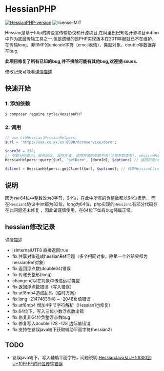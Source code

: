 # HessianPHP

[![HessianPHP-version](https://img.shields.io/badge/HessianPHP-v2.0.3-green.svg)](http://code.google.com/p/hessianphp/)
![license-MIT](https://img.shields.io/badge/license-MIT-blue.svg)

Hessian是基于http的跨语言传输协议和开源项目,在阿里巴巴知名开源项目dubbo中作为底层传输工具之一.但是遗憾的是PHP实现版本在2011年起就已不在维护，在传输long、非BMP的unicode字符（emoji表情）、类型对象、double等数据存在bug.

**此项目修复了所有已知的bug,并不排除可能有其他bug,欢迎提issues.**

修改记录可能看[详情描述](https://github.com/cytle/HessianPHP/blob/master/src/Hessian/HessianPHP_v2.0.3/readme.md)

## 快速开始

### 1. 添加依赖

```shell
$ composer require cytle/HessianPHP
```

### 2. 调用

```php
// use LibHessian\HessianHelpers;
$url = 'http://xxx.xx.xx.xx:8080/dormservice/dorm';

$dormId = 218;
// 参数分别表示: 服务地址, 调用方法, 调用方法的参数列表(注意参数类型), sessionPHP配置
HessianHelpers::query($url, 'getDorm', [dormId], $options) // 返回的是result

$client = HessianHelpers::getClient($url, $options); // 获取HessianClient实例
```

## 说明
因为`PHP`64位中整数改为8字节，64位，在此中所有的负整数都以64位表示。
而在`Hessian1`协议中int都为32位，long为64位，php实现的`Hessian1`有部分代码存在此问题还未修复
，因此请谨慎使用。在64位下如有bug纯属正常。


## hessian修改记录

[详情描述](https://github.com/cytle/HessianPHP/blob/master/src/Hessian/HessianPHP_v2.0.3/readme.md)

- isInternalUTF8 直接返回true
- fix:共享对象造成hessianRef问题（多个相同对象，除第一个外结果都为hessianRef对象）
- fix:返回浮点数(double64)错误
- fix:传递长整形(long)
- change:可以在对象中传递远程类型
- fix:返回浮点数错误（写入错误）
- fix:utf8mb4造成乱码（临时方案）
- fix:long -2147483648 ~ -2048负值错误
- fix:utf8mb4 增加4字节字符解析（Hessian1也修复）
- fix:64位下，写入三位小数浮点数出错
- fix:修复非64位负整浮点数bug
- fix:修复写入double 128 -128 边际值错误
- fix:支持在错误java端下获取辅助平面字符(hessian2)

## TODO

- 错误java端下，写入辅助平面字符，问题说明:[HessianJava从U+10000到U+10FFFF的码位传输错误](https://cytle.github.io/2016/10/13/HessianJava%E4%BB%8EU+10000%E5%88%B0U+10FFFF%E7%9A%84%E7%A0%81%E4%BD%8D%E4%BC%A0%E8%BE%93%E9%94%99%E8%AF%AF/)
